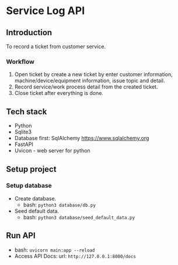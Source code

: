 # Service Log API

## Introduction
To record a ticket from customer service.

### Workflow
1. Open ticket by create a new ticket by enter customer information, machine/device/equipment information, issue topic and detail.
2. Record service/work process detail from the created ticket.
3. Close ticket after everything is done.


## Tech stack
- Python
- Sqlite3
- Database first: SqlAlchemy https://www.sqlalchemy.org
- FastAPI
- Uvicon - web server for python

## Setup project
### Setup database
- Create database. 
  - bash: `python3 database/db.py`
- Seed default data.
  - bash: `python3 database/seed_default_data.py`

## Run API
- bash: `uvicorn main:app --reload`
- Access API Docs: url: `http://127.0.0.1:8000/docs`